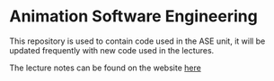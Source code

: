 # Animation Software Engineering

This repository is used to contain code used in the ASE unit, it will be updated frequently with new code used in the lectures.

The lecture notes can be found on the website [here](http://nccastaff.bournemouth.ac.uk/jmacey/ASE/index.html)
